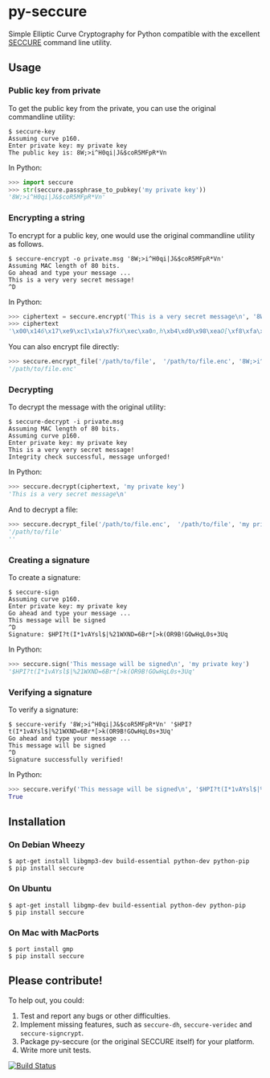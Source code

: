 py-seccure
==========

Simple Elliptic Curve Cryptography for Python compatible with the
excellent [SECCURE](http://point-at-infinity.org/seccure/) command
line utility.

Usage
-----

### Public key from private

To get the public key from the private, you can use the original
commandline utility:

```
$ seccure-key
Assuming curve p160.
Enter private key: my private key
The public key is: 8W;>i^H0qi|J&$coR5MFpR*Vn
```

In Python:

```python
>>> import seccure
>>> str(seccure.passphrase_to_pubkey('my private key'))
'8W;>i^H0qi|J&$coR5MFpR*Vn'
```

### Encrypting a string

To encrypt for a public key, one would use the original commandline
utility as follows.

```
$ seccure-encrypt -o private.msg '8W;>i^H0qi|J&$coR5MFpR*Vn'  
Assuming MAC length of 80 bits.
Go ahead and type your message ...
This is a very very secret message!
^D
```

In Python:

```python
>>> ciphertext = seccure.encrypt('This is a very secret message\n', '8W;>i^H0qi|J&$coR5MFpR*Vn')
>>> ciphertext
'\x00\x146\x17\xe9\xc1\x1a\x7fkX\xec\xa0n,h\xb4\xd0\x98\xeaO[\xf8\xfa\x85\xaa\xb37!\xf0j\x0e\xd4\xd0\x8b\xfe}\x8a\xd2+\xf2\xceu\x07\x90K2E\x12\x1d\xf1\xd8\x8f\xc6\x91\t<w\x99\x1b9\x98'
```

You can also encrypt file directly:

```python
>>> seccure.encrypt_file('/path/to/file',  '/path/to/file.enc', '8W;>i^H0qi|J&$coR5MFpR*Vn')
'/path/to/file.enc'
```

### Decrypting
To decrypt the message with the original utility:

```
$ seccure-decrypt -i private.msg
Assuming MAC length of 80 bits.
Assuming curve p160.
Enter private key: my private key
This is a very very secret message!
Integrity check successful, message unforged!
```

In Python:

```python
>>> seccure.decrypt(ciphertext, 'my private key')
'This is a very secret message\n'
```

And to decrypt a file:

```python
>>> seccure.decrypt_file('/path/to/file.enc',  '/path/to/file', 'my private key')
'/path/to/file'
''
```

### Creating a signature
To create a signature:

```
$ seccure-sign
Assuming curve p160.
Enter private key: my private key
Go ahead and type your message ...
This message will be signed
^D
Signature: $HPI?t(I*1vAYsl$|%21WXND=6Br*[>k(OR9B!GOwHqL0s+3Uq
```

In Python:

```python
>>> seccure.sign('This message will be signed\n', 'my private key')
'$HPI?t(I*1vAYsl$|%21WXND=6Br*[>k(OR9B!GOwHqL0s+3Uq'
```

### Verifying a signature
To verify a signature:

```
$ seccure-verify '8W;>i^H0qi|J&$coR5MFpR*Vn' '$HPI?t(I*1vAYsl$|%21WXND=6Br*[>k(OR9B!GOwHqL0s+3Uq'  
Go ahead and type your message ...
This message will be signed
^D
Signature successfully verified!
```

In Python:

```python
>>> seccure.verify('This message will be signed\n', '$HPI?t(I*1vAYsl$|%21WXND=6Br*[>k(OR9B!GOwHqL0s+3Uq', '8W;>i^H0qi|J&$coR5MFpR*Vn')
True
```

Installation
------------

### On Debian Wheezy

    $ apt-get install libgmp3-dev build-essential python-dev python-pip
    $ pip install seccure

### On Ubuntu

    $ apt-get install libgmp-dev build-essential python-dev python-pip
    $ pip install seccure

### On Mac with MacPorts

    $ port install gmp
    $ pip install seccure

Please contribute!
------------------

To help out, you could:

1.  Test and report any bugs or other difficulties.
2.  Implement missing features, such as `seccure-dh`, `seccure-veridec`
            and `seccure-signcrypt`.
3.  Package py-seccure (or the original SECCURE itself) for your platform.
4.  Write more unit tests.


[![Build Status](https://travis-ci.org/bwesterb/py-seccure.png)](
   https://travis-ci.org/py-seccure/pol)
      
<!-- vim: set shiftwidth=4:tabstop=4:expandtab: -->

